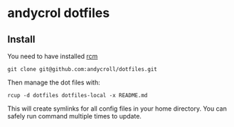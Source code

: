 # andycrol dotfiles

## Install

You need to have installed [rcm](https://github.com/thoughtbot/rcm)

```Shell
git clone git@github.com:andycroll/dotfiles.git
```

Then manage the dot files with:

```Shell
rcup -d dotfiles dotfiles-local -x README.md
```

This will create symlinks for all config files in your home directory. You can
safely run command multiple times to update.
